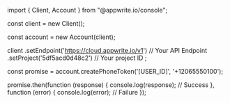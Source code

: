 import { Client,  Account } from "@appwrite.io/console";

const client = new Client();

const account = new Account(client);

client
    .setEndpoint('https://cloud.appwrite.io/v1') // Your API Endpoint
    .setProject('5df5acd0d48c2') // Your project ID
;

const promise = account.createPhoneToken('[USER_ID]', '+12065550100');

promise.then(function (response) {
    console.log(response); // Success
}, function (error) {
    console.log(error); // Failure
});